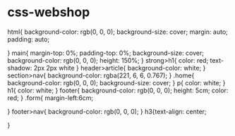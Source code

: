 # css-webshop
html{
    background-color: rgb(0, 0, 0);
    background-size: cover;
    margin: auto;
    padding: auto;
    
}
main{
    margin-top: 0%;
    padding-top: 0%;
    background-size: cover;
    background-color: rgb(0, 0, 0);
    height: 150%;
}
strong>h1{
    color: red;
    text-shadow: 2px 2px white
}
header>article{
    background-color: white;
}
section>nav{
    background-color: rgba(221, 6, 6, 0.767);
}
.home{
    background-color: rgb(0, 0, 0);
    background-size: cover;
}
p{
    color: white;
}
h1{
    color: white;
}
footer{
    background-color: rgb(0, 0, 0);
    height: 5cm;
    color: red;
}
.form{
    margin-left:6cm;
   
}
footer>nav{
    background-color: rgb(0, 0, 0);
}
h3{text-align: center;
    
}
